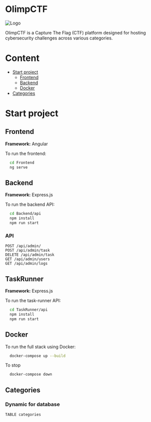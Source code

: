 # OlimpCTF

![Logo](Frontend/public/favicon.ico)

OlimpCTF is a Capture The Flag (CTF) platform designed for hosting cybersecurity challenges across various categories.


# Content

- [Start project](#start-project)
  - [Frontend](#frontend)
  - [Backend](#backend)
  - [Docker](#docker)
- [Categories](#categories)


# Start project

## Frontend

**Framework:** Angular

To run the frontend:
```bash
  cd Frontend
  ng serve
```

## Backend

**Framework:** Express.js

To run the backend API:
```bash
  cd Backend/api
  npm install
  npm run start
```

### API

```
POST /api/admin/
POST /api/admin/task
DELETE /api/admin/task
GET /api/admin/users
GET /api/admin/logs  
```

## TaskRunner

**Framework:** Express.js

To run the task-runner API:
```bash
  cd TaskRunner/api
  npm install
  npm run start
```

## Docker

To run the full stack using Docker:
```bash
  docker-compose up --build
```

To stop
```bash
  docker-compose down
```

## Categories

### Dynamic for database


```TABLE categories```

